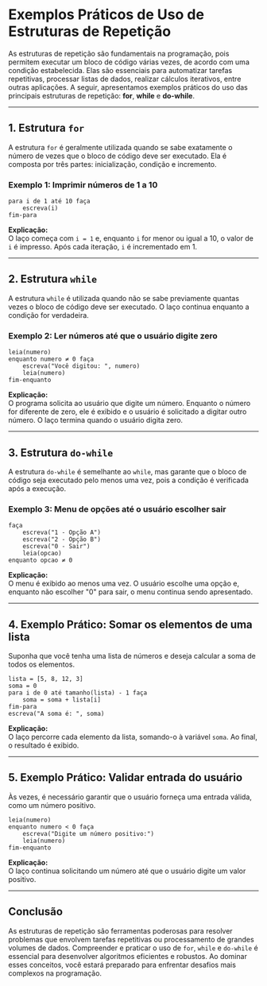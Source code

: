 
# Exemplos Práticos de Uso de Estruturas de Repetição

As estruturas de repetição são fundamentais na programação, pois permitem executar um bloco de código várias vezes, de acordo com uma condição estabelecida. Elas são essenciais para automatizar tarefas repetitivas, processar listas de dados, realizar cálculos iterativos, entre outras aplicações. A seguir, apresentamos exemplos práticos do uso das principais estruturas de repetição: **for**, **while** e **do-while**.

---

## 1. Estrutura `for`

A estrutura `for` é geralmente utilizada quando se sabe exatamente o número de vezes que o bloco de código deve ser executado. Ela é composta por três partes: inicialização, condição e incremento.

### Exemplo 1: Imprimir números de 1 a 10

```pseudocode
para i de 1 até 10 faça
    escreva(i)
fim-para
```

**Explicação:**  
O laço começa com `i = 1` e, enquanto `i` for menor ou igual a 10, o valor de `i` é impresso. Após cada iteração, `i` é incrementado em 1.

---

## 2. Estrutura `while`

A estrutura `while` é utilizada quando não se sabe previamente quantas vezes o bloco de código deve ser executado. O laço continua enquanto a condição for verdadeira.

### Exemplo 2: Ler números até que o usuário digite zero

```pseudocode
leia(numero)
enquanto numero ≠ 0 faça
    escreva("Você digitou: ", numero)
    leia(numero)
fim-enquanto
```

**Explicação:**  
O programa solicita ao usuário que digite um número. Enquanto o número for diferente de zero, ele é exibido e o usuário é solicitado a digitar outro número. O laço termina quando o usuário digita zero.

---

## 3. Estrutura `do-while`

A estrutura `do-while` é semelhante ao `while`, mas garante que o bloco de código seja executado pelo menos uma vez, pois a condição é verificada após a execução.

### Exemplo 3: Menu de opções até o usuário escolher sair

```pseudocode
faça
    escreva("1 - Opção A")
    escreva("2 - Opção B")
    escreva("0 - Sair")
    leia(opcao)
enquanto opcao ≠ 0
```

**Explicação:**  
O menu é exibido ao menos uma vez. O usuário escolhe uma opção e, enquanto não escolher "0" para sair, o menu continua sendo apresentado.

---

## 4. Exemplo Prático: Somar os elementos de uma lista

Suponha que você tenha uma lista de números e deseja calcular a soma de todos os elementos.

```pseudocode
lista = [5, 8, 12, 3]
soma = 0
para i de 0 até tamanho(lista) - 1 faça
    soma = soma + lista[i]
fim-para
escreva("A soma é: ", soma)
```

**Explicação:**  
O laço percorre cada elemento da lista, somando-o à variável `soma`. Ao final, o resultado é exibido.

---

## 5. Exemplo Prático: Validar entrada do usuário

Às vezes, é necessário garantir que o usuário forneça uma entrada válida, como um número positivo.

```pseudocode
leia(numero)
enquanto numero < 0 faça
    escreva("Digite um número positivo:")
    leia(numero)
fim-enquanto
```

**Explicação:**  
O laço continua solicitando um número até que o usuário digite um valor positivo.

---

## Conclusão

As estruturas de repetição são ferramentas poderosas para resolver problemas que envolvem tarefas repetitivas ou processamento de grandes volumes de dados. Compreender e praticar o uso de `for`, `while` e `do-while` é essencial para desenvolver algoritmos eficientes e robustos. Ao dominar esses conceitos, você estará preparado para enfrentar desafios mais complexos na programação.
```
